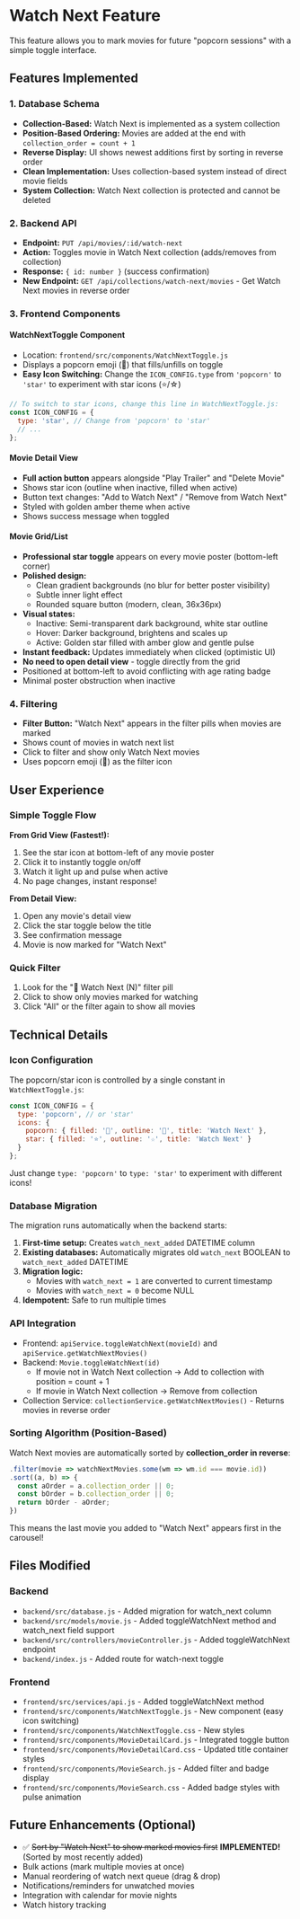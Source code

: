 # Watch Next Feature

This feature allows you to mark movies for future "popcorn sessions" with a simple toggle interface.

## Features Implemented

### 1. Database Schema
- **Collection-Based:** Watch Next is implemented as a system collection
- **Position-Based Ordering:** Movies are added at the end with `collection_order = count + 1`
- **Reverse Display:** UI shows newest additions first by sorting in reverse order
- **Clean Implementation:** Uses collection-based system instead of direct movie fields
- **System Collection:** Watch Next collection is protected and cannot be deleted

### 2. Backend API
- **Endpoint:** `PUT /api/movies/:id/watch-next`
- **Action:** Toggles movie in Watch Next collection (adds/removes from collection)
- **Response:** `{ id: number }` (success confirmation)
- **New Endpoint:** `GET /api/collections/watch-next/movies` - Get Watch Next movies in reverse order

### 3. Frontend Components

#### WatchNextToggle Component
- Location: `frontend/src/components/WatchNextToggle.js`
- Displays a popcorn emoji (🍿) that fills/unfills on toggle
- **Easy Icon Switching:** Change the `ICON_CONFIG.type` from `'popcorn'` to `'star'` to experiment with star icons (⭐/☆)

```javascript
// To switch to star icons, change this line in WatchNextToggle.js:
const ICON_CONFIG = {
  type: 'star', // Change from 'popcorn' to 'star'
  // ...
};
```

#### Movie Detail View
- **Full action button** appears alongside "Play Trailer" and "Delete Movie"
- Shows star icon (outline when inactive, filled when active)
- Button text changes: "Add to Watch Next" / "Remove from Watch Next"
- Styled with golden amber theme when active
- Shows success message when toggled

#### Movie Grid/List
- **Professional star toggle** appears on every movie poster (bottom-left corner)
- **Polished design:**
  - Clean gradient backgrounds (no blur for better poster visibility)
  - Subtle inner light effect
  - Rounded square button (modern, clean, 36x36px)
- **Visual states:**
  - Inactive: Semi-transparent dark background, white star outline
  - Hover: Darker background, brightens and scales up
  - Active: Golden star filled with amber glow and gentle pulse
- **Instant feedback:** Updates immediately when clicked (optimistic UI)
- **No need to open detail view** - toggle directly from the grid
- Positioned at bottom-left to avoid conflicting with age rating badge
- Minimal poster obstruction when inactive

### 4. Filtering
- **Filter Button:** "Watch Next" appears in the filter pills when movies are marked
- Shows count of movies in watch next list
- Click to filter and show only Watch Next movies
- Uses popcorn emoji (🍿) as the filter icon

## User Experience

### Simple Toggle Flow

**From Grid View (Fastest!):**
1. See the star icon at bottom-left of any movie poster
2. Click it to instantly toggle on/off
3. Watch it light up and pulse when active
4. No page changes, instant response!

**From Detail View:**
1. Open any movie's detail view
2. Click the star toggle below the title
3. See confirmation message
4. Movie is now marked for "Watch Next"

### Quick Filter
1. Look for the "🍿 Watch Next (N)" filter pill
2. Click to show only movies marked for watching
3. Click "All" or the filter again to show all movies

## Technical Details

### Icon Configuration
The popcorn/star icon is controlled by a single constant in `WatchNextToggle.js`:

```javascript
const ICON_CONFIG = {
  type: 'popcorn', // or 'star'
  icons: {
    popcorn: { filled: '🍿', outline: '🍿', title: 'Watch Next' },
    star: { filled: '⭐', outline: '☆', title: 'Watch Next' }
  }
};
```

Just change `type: 'popcorn'` to `type: 'star'` to experiment with different icons!

### Database Migration
The migration runs automatically when the backend starts:
1. **First-time setup:** Creates `watch_next_added` DATETIME column
2. **Existing databases:** Automatically migrates old `watch_next` BOOLEAN to `watch_next_added` DATETIME
3. **Migration logic:** 
   - Movies with `watch_next = 1` are converted to current timestamp
   - Movies with `watch_next = 0` become NULL
4. **Idempotent:** Safe to run multiple times

### API Integration
- Frontend: `apiService.toggleWatchNext(movieId)` and `apiService.getWatchNextMovies()`
- Backend: `Movie.toggleWatchNext(id)` 
  - If movie not in Watch Next collection → Add to collection with position = count + 1
  - If movie in Watch Next collection → Remove from collection
- Collection Service: `collectionService.getWatchNextMovies()` - Returns movies in reverse order

### Sorting Algorithm (Position-Based)
Watch Next movies are automatically sorted by **collection_order in reverse**:
```javascript
.filter(movie => watchNextMovies.some(wm => wm.id === movie.id))
.sort((a, b) => {
  const aOrder = a.collection_order || 0;
  const bOrder = b.collection_order || 0;
  return bOrder - aOrder;
})
```
This means the last movie you added to "Watch Next" appears first in the carousel!

## Files Modified

### Backend
- `backend/src/database.js` - Added migration for watch_next column
- `backend/src/models/movie.js` - Added toggleWatchNext method and watch_next field support
- `backend/src/controllers/movieController.js` - Added toggleWatchNext endpoint
- `backend/index.js` - Added route for watch-next toggle

### Frontend
- `frontend/src/services/api.js` - Added toggleWatchNext method
- `frontend/src/components/WatchNextToggle.js` - New component (easy icon switching)
- `frontend/src/components/WatchNextToggle.css` - New styles
- `frontend/src/components/MovieDetailCard.js` - Integrated toggle button
- `frontend/src/components/MovieDetailCard.css` - Updated title container styles
- `frontend/src/components/MovieSearch.js` - Added filter and badge display
- `frontend/src/components/MovieSearch.css` - Added badge styles with pulse animation

## Future Enhancements (Optional)
- ✅ ~~Sort by "Watch Next" to show marked movies first~~ **IMPLEMENTED!** (Sorted by most recently added)
- Bulk actions (mark multiple movies at once)
- Manual reordering of watch next queue (drag & drop)
- Notifications/reminders for unwatched movies
- Integration with calendar for movie nights
- Watch history tracking

